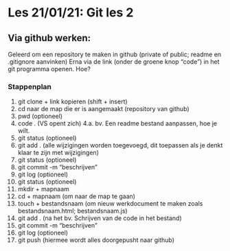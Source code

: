 # Les 21/01/21: Git les 2

## Via github werken: 
Geleerd om een repository te maken in github (private of public; readme en .gitignore aanvinken)
Erna via de link (onder de groene knop “code”) in het git programma openen. Hoe? 

### Stappenplan

1. git clone + link kopieren (shift + insert)
2. cd naar de map die er is aangemaakt (repository van github)
3. pwd (optioneel)
4. code . (VS opent zich)
4.a. bv. Een readme bestand aanpassen, hoe je wilt. 
5. git status (optioneel)
6. git add . (alle wijzigingen worden toegevoegd, dit toepassen als je denkt klaar te zijn met wijzigingen)
7. git status (optioneel)
8. git commit -m “beschrijven”
9. git log (optioneel)
10. git status (optioneel)
11. mkdir + mapnaam
12. cd + mapnaam (om naar de map te gaan)
13. touch + bestandsnaam (om nieuw werkdocument te maken zoals bestandsnaam.html; bestandsnaam.js)
14. git add . (na het bv. Schrijven van de code in het bestand)
15. git commit -m “beschrijven”
16. git log (optioneel)
17. git push (hiermee wordt alles doorgepusht naar github)
